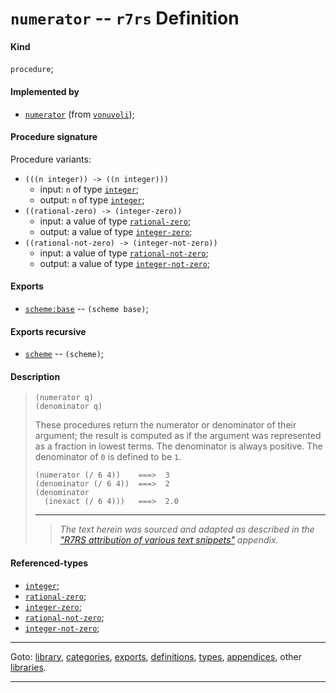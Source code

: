 

<a id='definition__r7rs__numerator'></a>

# `numerator` -- `r7rs` Definition


<a id='definition__r7rs__numerator__kind'></a>

#### Kind

`procedure`;


<a id='definition__r7rs__numerator__implemented-by'></a>

#### Implemented by

 * [`numerator`](../../vonuvoli/definitions/numerator.md#definition__vonuvoli__numerator) (from [`vonuvoli`](../../vonuvoli/_index.md#library__vonuvoli));


<a id='definition__r7rs__numerator__procedure-signature'></a>

#### Procedure signature

Procedure variants:
 * `(((n integer)) -> ((n integer)))`
   * input: `n` of type [`integer`](../../r7rs/types/integer.md#type__r7rs__integer);
   * output: `n` of type [`integer`](../../r7rs/types/integer.md#type__r7rs__integer);
 * `((rational-zero) -> (integer-zero))`
   * input: a value of type [`rational-zero`](../../r7rs/types/rational-zero.md#type__r7rs__rational-zero);
   * output: a value of type [`integer-zero`](../../r7rs/types/integer-zero.md#type__r7rs__integer-zero);
 * `((rational-not-zero) -> (integer-not-zero))`
   * input: a value of type [`rational-not-zero`](../../r7rs/types/rational-not-zero.md#type__r7rs__rational-not-zero);
   * output: a value of type [`integer-not-zero`](../../r7rs/types/integer-not-zero.md#type__r7rs__integer-not-zero);


<a id='definition__r7rs__numerator__exports'></a>

#### Exports

 * [`scheme:base`](../../r7rs/exports/scheme_3a_base.md#export__r7rs__scheme_3a_base) -- `(scheme base)`;


<a id='definition__r7rs__numerator__exports-recursive'></a>

#### Exports recursive

 * [`scheme`](../../r7rs/exports/scheme.md#export__r7rs__scheme) -- `(scheme)`;


<a id='definition__r7rs__numerator__description'></a>

#### Description

> ````
> (numerator q)
> (denominator q)
> ````
> 
> 
> These procedures return the numerator or denominator of their
> argument; the result is computed as if the argument was represented as
> a fraction in lowest terms.  The denominator is always positive.  The
> denominator of `0` is defined to be `1`.
> 
> ````
> (numerator (/ 6 4))    ===>  3
> (denominator (/ 6 4))  ===>  2
> (denominator
>   (inexact (/ 6 4)))   ===>  2.0
> ````
> 
> 
> ----
> > *The text herein was sourced and adapted as described in the ["R7RS attribution of various text snippets"](../../r7rs/appendices/attribution.md#appendix__r7rs__attribution) appendix.*


<a id='definition__r7rs__numerator__referenced-types'></a>

#### Referenced-types

 * [`integer`](../../r7rs/types/integer.md#type__r7rs__integer);
 * [`rational-zero`](../../r7rs/types/rational-zero.md#type__r7rs__rational-zero);
 * [`integer-zero`](../../r7rs/types/integer-zero.md#type__r7rs__integer-zero);
 * [`rational-not-zero`](../../r7rs/types/rational-not-zero.md#type__r7rs__rational-not-zero);
 * [`integer-not-zero`](../../r7rs/types/integer-not-zero.md#type__r7rs__integer-not-zero);

----

Goto: [library](../../r7rs/_index.md#library__r7rs), [categories](../../r7rs/categories/_index.md#toc__r7rs__categories), [exports](../../r7rs/exports/_index.md#toc__r7rs__exports), [definitions](../../r7rs/definitions/_index.md#toc__r7rs__definitions), [types](../../r7rs/types/_index.md#toc__r7rs__types), [appendices](../../r7rs/appendices/_index.md#toc__r7rs__appendices), other [libraries](../../_libraries.md#toc__libraries).

----

